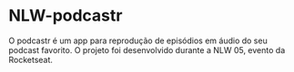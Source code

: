 # NLW-podcastr
O podcastr é um app para reprodução de episódios em áudio do seu podcast favorito. O projeto foi desenvolvido durante a NLW 05, evento da Rocketseat.
